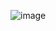 ![image](https://user-images.githubusercontent.com/36649115/46271171-1f43a980-c500-11e8-88cf-b200c0e02263.png)

